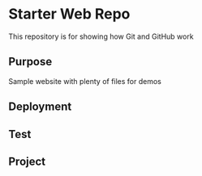 # Starter Web Repo

This repository is for showing how Git and GitHub work

## Purpose

Sample website with plenty of files for demos

## Deployment

## Test

## Project